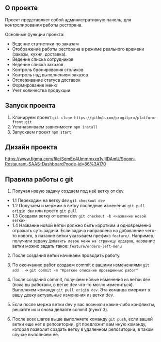 ## О проекте

Проект представляет собой административную панель, для контролирования работы ресторана.

Основные функции проекта:
 - Ведение статистики по заказам
 - Отображение работы ресторана в режиме реального времени (заказы, кухня, доставка).
 - Ведение списка сотрудников
 - Ведение списка заказов
 - Контроль бронирования столиков
 - Контроль над выполнением заказов
 - Отслеживание статуса доставок
 - Формирование меню
 - Учет количества продукции


## Запуск проекта

1. Клонируем проект ```git clone https://github.com/progitpro/platform-front.git```
2. Устанавливаем зависимости ```npm install```
3. Запускаем проект ```npm start```

## Дизайн проекта

https://www.figma.com/file/SomEc4Ummmxxq1yIjIDAmU/Spoon-Restaurant-SAAS-Dashboard?node-id=86%3A170

## Правила работы с git

1. Получая новую задачу создаем под неё ветку от dev.
  - 1.1 Переходим на ветку dev ```git checkout dev```
  - 1.2 Получаем и мержим в ветку последние изменения ```git pull origin dev``` или просто ```git pull```
  - 1.3 Создаем ветку от ветки dev ```git checkout -b <название новой ветки>```
  - 1.4 Название новой ветки должно быть коротким и одновременно отражать суть задачи. Если задача направлена на добавление чего-то нового, в назание ветки указываем префикс ```feature/```. Например, получили задачу ```Добавить левое меню на страницу ордеров```, название ветки можно задать такое: ```feature/orders-left-menu```

2. После создания ветки начинаем проводить работу.

3. По окончанию работ создаем commit с вашими изменениями ```git add .``` -> ```git commit -m "Краткое описание проведенных работ"```

4. После создания commit, получаем новые изменения из ветки dev (пока вы работали, в ветке dev что-то могло измениться). Выполняем команду ```git pull origin dev```. Эта команда смержит в вашу девку актуальные изменения из ветки dev.

5. Если после мержа ветки dev у вас возникли какие-либо конфликты, решайте их и снова делайте commit (пункт 3).

6. После всех шагов выше выполняете команду ```git push```, если вашей ветки еще нет в репозитории, git предложит вам иную команду, которая позволит создать ветку в удаленном репозитории, в таком случае выполняем её.
  
